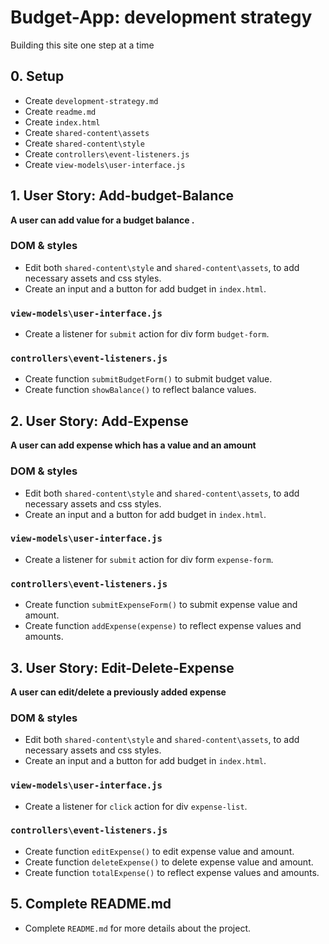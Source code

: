 # Budget-App: development strategy

Building this site one step at a time

## 0. Setup

- Create `development-strategy.md`
- Create `readme.md`
- Create `index.html`
- Create `shared-content\assets`
- Create `shared-content\style`
- Create `controllers\event-listeners.js`
- Create `view-models\user-interface.js`

## 1. User Story: Add-budget-Balance

**A user can add value for a budget balance .**

### DOM & styles

- Edit both `shared-content\style` and `shared-content\assets`, to add necessary assets and css styles.
- Create an input and a button for add budget in `index.html`.

### `view-models\user-interface.js`

- Create a listener for `submit` action for div form `budget-form`.

### `controllers\event-listeners.js`

- Create function `submitBudgetForm()` to submit budget value.
- Create function `showBalance()` to reflect balance values.

## 2. User Story: Add-Expense

**A user can add expense which has a value and an amount**

### DOM & styles

- Edit both `shared-content\style` and `shared-content\assets`, to add necessary assets and css styles.
- Create an input and a button for add budget in `index.html`.

### `view-models\user-interface.js`

- Create a listener for `submit` action for div form `expense-form`.

### `controllers\event-listeners.js`

- Create function `submitExpenseForm()` to submit expense value and amount.
- Create function `addExpense(expense)` to reflect expense values and amounts.

## 3. User Story: Edit-Delete-Expense

**A user can edit/delete a previously added expense**

### DOM & styles

- Edit both `shared-content\style` and `shared-content\assets`, to add necessary assets and css styles.
- Create an input and a button for add budget in `index.html`.

### `view-models\user-interface.js`

- Create a listener for `click` action for div `expense-list`.

### `controllers\event-listeners.js`

- Create function `editExpense()` to edit expense value and amount.
- Create function `deleteExpense()` to delete expense value and amount.
- Create function `totalExpense()` to reflect expense values and amounts.

## 5. Complete README.md

- Complete `README.md` for more details about the project.
